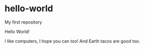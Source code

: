 # hello-world
My first repository

Hello World!

I like computers, I hope you can too!
And Earth tacos are good too.
